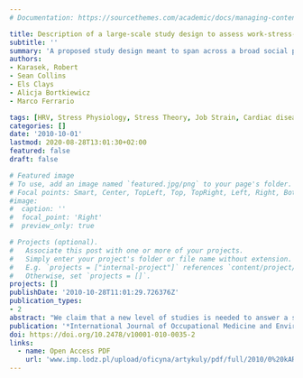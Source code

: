 ```yaml
---
# Documentation: https://sourcethemes.com/academic/docs/managing-content/

title: Description of a large-scale study design to assess work-stress-disease associations for cardiovascular disease
subtitle: ''
summary: 'A proposed study design meant to span across a broad social population at all levels and would probably be multi-site, involving several countries, to yield the larger sample increased power for finding associations for work - physiological effects.'
authors:
- Karasek, Robert
- Sean Collins
- Els Clays
- Alicja Bortkiewicz
- Marco Ferrario

tags: [HRV, Stress Physiology, Stress Theory, Job Strain, Cardiac disease risk, Psychosocial factors, Occupational stress, causal analysis, Epistemology]
categories: []
date: '2010-10-01'
lastmod: 2020-08-28T13:01:30+02:00
featured: false
draft: false

# Featured image
# To use, add an image named `featured.jpg/png` to your page's folder.
# Focal points: Smart, Center, TopLeft, Top, TopRight, Left, Right, BottomLeft, Bottom, BottomRight.
#image:
#  caption: ''
#  focal_point: 'Right'
#  preview_only: true

# Projects (optional).
#   Associate this post with one or more of your projects.
#   Simply enter your project's folder or file name without extension.
#   E.g. `projects = ["internal-project"]` references `content/project/deep-learning/index.md`.
#   Otherwise, set `projects = []`.
projects: []
publishDate: '2010-10-28T11:01:29.726376Z'
publication_types:
- 2
abstract: "We claim that a new level of studies is needed to answer a series of important questions about the expanding global chronic disease burden for cardiovascular disease (CVD) and for related conditions such as diabetes, metabolic syndrome, and obesity. These require a new study design structure, related to a new level of theory that goes beyond the current single-factor, a-theoretic epidemiological studies. This new platform for the design of large-scale Work/Stress/Disease studies would assess CVD-related disease mechanisms in a more general and dynamic form, based on the use of new tools for measuring autonomic functions in an occupational stress context and a new theory of disease causation. A sample outline is presented for such a study, based on Stress-Disequilibrium Theory (SDT) hypotheses, building on analytic tools developed for the assessment of stress-related exhaustion effects and chronic disease risks from Heart Rate Variability (HRV) research studies. The goal is to assess the associations between social organizational risks, particularly at work, and hypertension, metabolic syndrome, and diabetes II. The study design is multi-stage, spanning across several levels of disease-related de-regulation, and addressing co-morbidity of the conditions themselves. The study design is meant to span across a broad social population at all levels and would probably be multi-site, involving several countries, to yield the larger sample increased power for finding associations for work - physiological effects."
publication: '*International Journal of Occupational Medicine and Environmental Health*'
doi: https://doi.org/10.2478/v10001-010-0035-2
links:
  - name: Open Access PDF
    url: 'www.imp.lodz.pl/upload/oficyna/artykuly/pdf/full/2010/0%20kARASEK.pdf'
---
```

